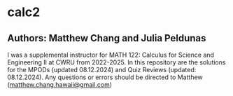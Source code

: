 # calc2
## Authors: Matthew Chang and Julia Peldunas
I was a supplemental instructor for MATH 122: Calculus for Science and Engineering II at CWRU from 2022-2025. In this repository are the solutions for the MPODs (updated 08.12.2024) and Quiz Reviews (updated: 08.12.2024). Any questions or errors should be directed to Matthew (matthew.chang.hawaii@gmail.com)
